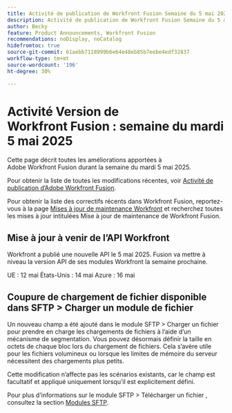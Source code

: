 ```yaml
---
title: Activité de publication de Workfront Fusion Semaine du 5 mai 2025
description: Activité de publication de Workfront Fusion Semaine du 5 mai 2025
author: Becky
feature: Product Announcements, Workfront Fusion
recommendations: noDisplay, noCatalog
hidefromtoc: true
source-git-commit: 61aebb7118999b6e64e48eb85b7eebe4edf32837
workflow-type: tm+mt
source-wordcount: '196'
ht-degree: 30%

---
```


# Activité Version de Workfront Fusion : semaine du mardi 5 mai 2025

Cette page décrit toutes les améliorations apportées à Adobe Workfront Fusion durant la semaine du mardi 5 mai 2025.

Pour obtenir la liste de toutes les modifications récentes, voir [Activité de publication d’Adobe Workfront Fusion](/help/workfront-fusion/fusion-product-releases/fusion-release-activity.md).

Pour obtenir la liste des correctifs récents dans Workfront Fusion, reportez-vous à la page [Mises à jour de maintenance Workfront](https://experienceleague.adobe.com/en/docs/workfront-known-issues/releases/current-updates) et recherchez toutes les mises à jour intitulées Mise à jour de maintenance de Workfront Fusion.

## Mise à jour à venir de l’API Workfront

Workfront a publié une nouvelle API le 5 mai 2025. Fusion va mettre à niveau la version API de ses modules Workfront la semaine prochaine.

UE : 12 mai
États-Unis : 14 mai
Azure : 16 mai

## Coupure de chargement de fichier disponible dans SFTP > Charger un module de fichier

Un nouveau champ a été ajouté dans le module SFTP > Charger un fichier pour prendre en charge les chargements de fichiers à l’aide d’un mécanisme de segmentation. Vous pouvez désormais définir la taille en octets de chaque bloc lors du chargement de fichiers. Cela s’avère utile pour les fichiers volumineux ou lorsque les limites de mémoire du serveur nécessitent des chargements plus petits.

Cette modification n’affecte pas les scénarios existants, car le champ est facultatif et appliqué uniquement lorsqu’il est explicitement défini.

Pour plus d’informations sur le module SFTP > Télécharger un fichier , consultez la section [Modules SFTP](/help/workfront-fusion/references/apps-and-modules/universal-connectors/sftp.md).

